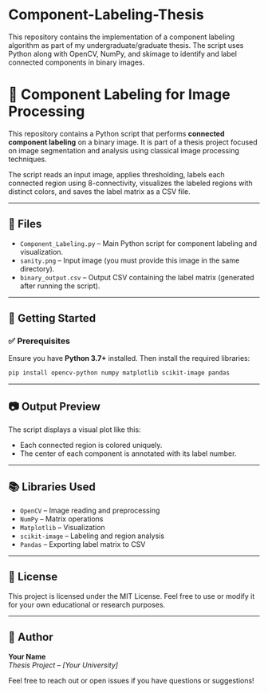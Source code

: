 # Component-Labeling-Thesis
This repository contains the implementation of a component labeling algorithm as part of my undergraduate/graduate thesis. The script uses Python along with OpenCV, NumPy, and skimage to identify and label connected components in binary images.

# 🧩 Component Labeling for Image Processing

This repository contains a Python script that performs **connected component labeling** on a binary image. It is part of a thesis project focused on image segmentation and analysis using classical image processing techniques.

The script reads an input image, applies thresholding, labels each connected region using 8-connectivity, visualizes the labeled regions with distinct colors, and saves the label matrix as a CSV file.

---

## 📁 Files

- `Component_Labeling.py` – Main Python script for component labeling and visualization.
- `sanity.png` – Input image (you must provide this image in the same directory).
- `binary_output.csv` – Output CSV containing the label matrix (generated after running the script).

---

## 🚀 Getting Started

### ✅ Prerequisites

Ensure you have **Python 3.7+** installed. Then install the required libraries:

```bash
pip install opencv-python numpy matplotlib scikit-image pandas

```
---

## 📷 Output Preview

The script displays a visual plot like this:

- Each connected region is colored uniquely.
- The center of each component is annotated with its label number.

---

## 📚 Libraries Used

- `OpenCV` – Image reading and preprocessing
- `NumPy` – Matrix operations
- `Matplotlib` – Visualization
- `scikit-image` – Labeling and region analysis
- `Pandas` – Exporting label matrix to CSV

---

## 📜 License

This project is licensed under the MIT License. Feel free to use or modify it for your own educational or research purposes.

---

## 👤 Author

**Your Name**  
*Thesis Project – [Your University]*

Feel free to reach out or open issues if you have questions or suggestions!
```

